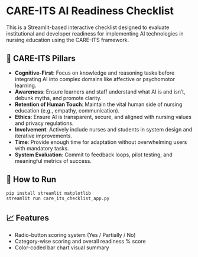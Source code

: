 
# CARE-ITS AI Readiness Checklist

This is a Streamlit-based interactive checklist designed to evaluate institutional and developer readiness for implementing AI technologies in nursing education using the CARE-ITS framework.

## 🧩 CARE-ITS Pillars

- **Cognitive-First**: Focus on knowledge and reasoning tasks before integrating AI into complex domains like affective or psychomotor learning.
- **Awareness**: Ensure learners and staff understand what AI is and isn’t, debunk myths, and promote clarity.
- **Retention of Human Touch**: Maintain the vital human side of nursing education (e.g., empathy, communication).
- **Ethics**: Ensure AI is transparent, secure, and aligned with nursing values and privacy regulations.
- **Involvement**: Actively include nurses and students in system design and iterative improvements.
- **Time**: Provide enough time for adaptation without overwhelming users with mandatory tasks.
- **System Evaluation**: Commit to feedback loops, pilot testing, and meaningful metrics of success.

## 🚀 How to Run

```bash
pip install streamlit matplotlib
streamlit run care_its_checklist_app.py
```

## 📈 Features

- Radio-button scoring system (Yes / Partially / No)
- Category-wise scoring and overall readiness % score
- Color-coded bar chart visual summary
